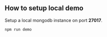 How to setup local demo
---

Setup a local mongodb instance on port **27017**.

```bash
npm run demo
```